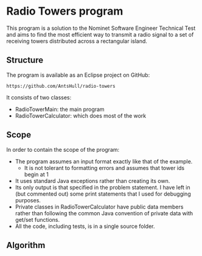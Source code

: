 # Radio Towers program #

This program is a solution to the Nominet Software Engineer Technical Test and aims to find the most efficient way to transmit a radio signal to a set of receiving towers distributed across a rectangular island.

## Structure ##

The program is available as an Eclipse project on GitHub:

    https://github.com/AntsHull/radio-towers

It consists of two classes:

- RadioTowerMain: the main program
- RadioTowerCalculator: which does most of the work  


## Scope ##

In order to contain the scope of the program:

  - The program assumes an input format exactly like that of the example.
	  - It is not tolerant to formatting errors and assumes that tower ids begin at 1
  - It uses standard Java exceptions rather than creating its own.
  - Its only output is that specified in the problem statement. I have left in (but commented out) some print statements that I used for debugging purposes.
  - Private classes in RadioTowerCalculator have public data members rather than following the common Java convention of private data with get/set functions.
  - All the code, including tests, is in a single source folder.

## Algorithm ##
